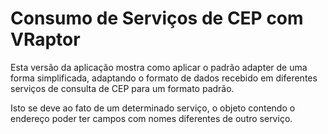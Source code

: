 # Consumo de Serviços de CEP com VRaptor

Esta versão da aplicação mostra como aplicar o padrão adapter
de uma forma simplificada, adaptando o formato de dados
recebido em diferentes serviços de consulta de CEP para um formato padrão.

Isto se deve ao fato de um determinado serviço, o objeto contendo o endereço poder ter campos com nomes diferentes de outro serviço.